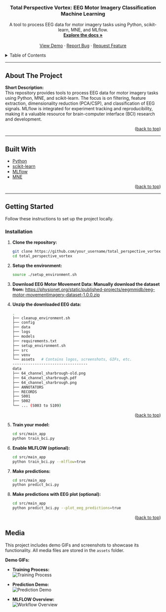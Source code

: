 <!-- Improved compatibility of back to top link: See: https://github.com/othneildrew/Best-README-Template/pull/73 -->
<a id="readme-top"></a>

<br />
<div align="center">
  <!-- PROJECT LOGO (Optional) -->
  <!-- <a href="https://github.com/your_username/total_perspective_vortex">
    <img src="assets/mne_eeg.jpg" alt="Logo" width="80" height="80">
  </a> -->

  <h3 align="center">Total Perspective Vortex: EEG Motor Imagery Classification Machine Learning</h3>

  <p align="center">
    A tool to process EEG data for motor imagery tasks using Python, scikit-learn, MNE, and MLflow.
    <br />
    <a href="https://github.com/your_username/total_perspective_vortex"><strong>Explore the docs »</strong></a>
    <br />
    <br />
    <a href="https://github.com/your_username/total_perspective_vortex">View Demo</a>
    ·
    <a href="https://github.com/your_username/total_perspective_vortex/issues/new?labels=bug&template=bug-report---.md">Report Bug</a>
    ·
    <a href="https://github.com/your_username/total_perspective_vortex/issues/new?labels=enhancement&template=feature-request---.md">Request Feature</a>
  </p>
</div>

<!-- TABLE OF CONTENTS -->
<details>
  <summary>Table of Contents</summary>
  <ol>
    <li><a href="#about-the-project">About The Project</a></li>
    <li><a href="#built-with">Built With</a></li>
    <li><a href="#getting-started">Getting Started</a></li>
      <ul>
        <li><a href="#installation">Installation</a></li>
      </ul>
    <li><a href="#usage">Usage</a></li>
    <li><a href="#media">Media</a></li>
    <li><a href="#project-structure">Project Structure</a></li>
    <li><a href="#additional-tips">Additional Tips</a></li>
    <li><a href="#sources">Sources</a></li>
    <li><a href="#license">License</a></li>
    <li><a href="#contact">Contact</a></li>
    <li><a href="#acknowledgments">Acknowledgments</a></li>
  </ol>
</details>

---

<!-- ABOUT THE PROJECT -->
## About The Project

**Short Description:**  
This repository provides tools to process EEG data for motor imagery tasks using Python, MNE, and scikit-learn. The focus is on filtering, feature extraction, dimensionality reduction (PCA/CSP), and classification of EEG signals. MLflow is integrated for experiment tracking and reproducibility, making it a valuable resource for brain-computer interface (BCI) research and development.

<p align="right">(<a href="#readme-top">back to top</a>)</p>

---

<!-- BUILT WITH -->
## Built With

- [Python](https://www.python.org/)
- [scikit-learn](https://scikit-learn.org/)
- [MLflow](https://mlflow.org/)
- [MNE](https://mne.tools/stable/index.html)


<p align="right">(<a href="#readme-top">back to top</a>)</p>

---

<!-- GETTING STARTED -->
## Getting Started

Follow these instructions to set up the project locally.

### Installation

1. **Clone the repository:**
   ```bash
   git clone https://github.com/your_username/total_perspective_vortex.git
   cd total_perspective_vortex

2. **Setup the environment:**
   ```bash
   source ./setup_environment.sh

3. **Download EEG Motor Movement Data: Manually download the dataset from:**
   https://physionet.org/static/published-projects/eegmmidb/eeg-motor-movementimagery-dataset-1.0.0.zip


4. **Unzip the downloaded EEG data:**
   ```bash
   .
   ├── cleanup_environment.sh
   ├── config
   ├── data
   ├── logs
   ├── models
   ├── requirements.txt
   ├── setup_environment.sh
   ├── src
   ├── venv
   └── assets   # Contains logos, screenshots, GIFs, etc.
   ----------------------------------
   data
   ├── 64_channel_sharbrough-old.png
   ├── 64_channel_sharbrough.pdf
   ├── 64_channel_sharbrough.png
   ├── ANNOTATORS
   ├── RECORDS
   ├── S001
   ├── S002
   └── ... (S003 to S109)
<p align="right">(<a href="#readme-top">back to top</a>)</p>

<!-- USAGE -->
5. **Train your model:**
   ```bash
   cd src/main_app
   python train_bci.py

6. **Enable MLFLOW (optional):**
   ```bash
   cd src/main_app
   python train_bci.py --mlflow=true

7. **Make predictions:**
   ```bash
   cd src/main_app
   python predict_bci.py

8. **Make predictions with EEG plot (optional):**
   ```bash
   cd src/main_app
   python predict_bci.py --plot_eeg_predictions=true

<p align="right">(<a href="#readme-top">back to top</a>)</p>

## Media

This project includes demo GIFs and screenshots to showcase its functionality. All media files are stored in the `assets` folder.

**Demo GIFs:**

- **Training Process:**  
  ![Training Process](assets/training_1.gif)

- **Prediction Demo:**  
  ![Prediction Demo](assets/predictions_with_eeg_plot.gif)

- **MLFLOW Overview:**  
  ![Workflow Overview](assets/mlflow_1.gif)




   
